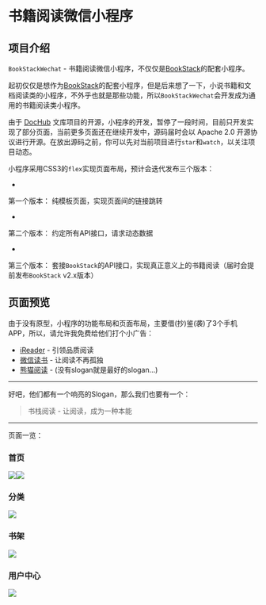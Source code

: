 # 书籍阅读微信小程序



## 项目介绍


<code>BookStackWechat</code> - 书籍阅读微信小程序，不仅仅是[BookStack](https://gitee.com/TruthHun/BookStack)的配套小程序。

起初仅仅是想作为[BookStack](https://github.com/TruthHun/BookStack)的配套小程序，但是后来想了一下，小说书籍和文档阅读类的小程序，不外乎也就是那些功能，所以<code>BookStackWechat</code>会开发成为通用的书籍阅读类小程序。

由于 [DocHub](https://gitee.com/TruthHun/DocHub) 文库项目的开源，小程序的开发，暂停了一段时间，目前只开发实现了部分页面，当前更多页面还在继续开发中，源码届时会以 Apache 2.0 开源协议进行开源。在放出源码之前，你可以先对当前项目进行<code>star</code>和<code>watch</code>，以关注项目动态。

小程序采用CSS3的<code>flex</code>实现页面布局，预计会迭代发布三个版本：


- 
第一个版本： 纯模板页面，实现页面间的链接跳转

- 
第二个版本： 约定所有API接口，请求动态数据

- 
第三个版本： 套接<code>BookStack</code>的API接口，实现真正意义上的书籍阅读（届时会提前发布<code>BookStack</code> v2.x版本）



## 页面预览


由于没有原型，小程序的功能布局和页面布局，主要借(抄)鉴(袭)了3个手机APP，所以，请允许我免费给他们打个小广告：


- [iReader](http://www.zhangyue.com/) - 引领品质阅读
- [微信读书](http://weread.qq.com/) - 让阅读不再孤独
- [熊猫阅读](http://www.pandadushu.com/) - (没有slogan就是最好的slogan...)

- - -

好吧，他们都有一个响亮的Slogan，那么我们也要有一个：


<blockquote>
    <p>书栈阅读 - 让阅读，成为一种本能</p>
</blockquote>

- - -

页面一览：


### 首页

![](https://gitee.com/truthhun/BookStackWeChat/raw/master/screenshot/index1.png)![](https://gitee.com/truthhun/BookStackWeChat/raw/master/screenshot/index2.png)

### 分类

![](https://gitee.com/truthhun/BookStackWeChat/raw/master/screenshot/cate.png)

### 书架

![](https://gitee.com/truthhun/BookStackWeChat/raw/master/screenshot/bookshelf.png)

### 用户中心

![](https://gitee.com/truthhun/BookStackWeChat/raw/master/screenshot/me.png)
